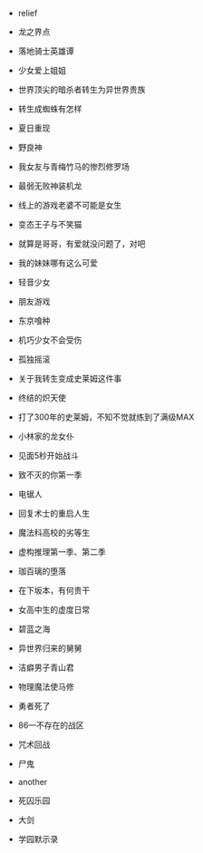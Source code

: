 - relief

- 龙之界点

- 落地骑士英雄谭

- 少女爱上姐姐

- 世界顶尖的暗杀者转生为异世界贵族

- 转生成蜘蛛有怎样

- 夏日重现

- 野良神

- 我女友与青梅竹马的惨烈修罗场

- 最弱无败神装机龙

- 线上的游戏老婆不可能是女生

- 变态王子与不笑猫

- 就算是哥哥，有爱就没问题了，对吧

- 我的妹妹哪有这么可爱

- 轻音少女

- 朋友游戏

- 东京喰种

- 机巧少女不会受伤

- 孤独摇滚

- 关于我转生变成史莱姆这件事

- 终结的炽天使

- 打了300年的史莱姆，不知不觉就练到了满级MAX

- 小林家的龙女仆

- 见面5秒开始战斗

- 致不灭的你第一季

- 电锯人

- 回复术士的重启人生

- 魔法科高校的劣等生

- 虚构推理第一季、第二季

- 珈百璃的堕落

- 在下坂本，有何贵干

- 女高中生的虚度日常

- 碧蓝之海

- 异世界归来的舅舅

- 洁癖男子青山君

- 物理魔法使马修

- 勇者死了

- 86—不存在的战区

- 咒术回战

- 尸鬼

- another

- 死囚乐园

- 大剑

- 学园默示录
